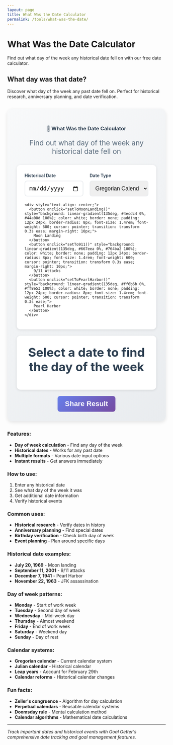 ```yaml
---
layout: page
title: What Was the Date Calculator
permalink: /tools/what-was-the-date/
---
```


# What Was the Date Calculator

Find out what day of the week any historical date fell on with our free date calculator.

## What day was that date?

Discover what day of the week any past date fell on. Perfect for historical research, anniversary planning, and date verification.

<div class="calculator-container" style="background: linear-gradient(135deg, #f8f9fa 0%, #e9ecef 100%); padding: 30px; border-radius: 16px; margin: 30px 0; box-shadow: 0 4px 12px rgba(0,0,0,0.1);">
  <div class="calculator-header" style="text-align: center; margin-bottom: 30px;">
    <h3 style="color: #2c3e50; margin-bottom: 10px;">📅 What Was the Date Calculator</h3>
    <p style="color: #5a6c7d; font-size: 1.4rem;">Find out what day of the week any historical date fell on</p>
  </div>
  
  <div class="calculator-inputs" style="background: white; padding: 25px; border-radius: 12px; box-shadow: 0 2px 8px rgba(0,0,0,0.1); margin-bottom: 20px;">
    <div style="display: grid; grid-template-columns: 1fr 1fr; gap: 20px; margin-bottom: 20px;">
      <div>
        <label for="targetDate" style="display: block; font-weight: 600; color: #2c3e50; margin-bottom: 8px;">Historical Date</label>
        <input type="date" id="targetDate" style="width: 100%; padding: 12px; border: 2px solid #e9ecef; border-radius: 8px; font-size: 1.1rem; transition: border-color 0.3s ease;" onchange="calculateDayOfWeek()">
      </div>
      <div>
        <label for="dateType" style="display: block; font-weight: 600; color: #2c3e50; margin-bottom: 8px;">Date Type</label>
        <select id="dateType" style="width: 100%; padding: 12px; border: 2px solid #e9ecef; border-radius: 8px; font-size: 1.1rem; transition: border-color 0.3s ease;" onchange="calculateDayOfWeek()">
          <option value="gregorian">Gregorian Calendar</option>
          <option value="julian">Julian Calendar</option>
        </select>
      </div>
    </div>
    
    <div style="text-align: center;">
      <button onclick="setToMoonLanding()" style="background: linear-gradient(135deg, #4ecdc4 0%, #44a08d 100%); color: white; border: none; padding: 12px 24px; border-radius: 8px; font-size: 1.4rem; font-weight: 600; cursor: pointer; transition: transform 0.3s ease; margin-right: 10px;">
        Moon Landing
      </button>
      <button onclick="setTo911()" style="background: linear-gradient(135deg, #667eea 0%, #764ba2 100%); color: white; border: none; padding: 12px 24px; border-radius: 8px; font-size: 1.4rem; font-weight: 600; cursor: pointer; transition: transform 0.3s ease; margin-right: 10px;">
        9/11 Attacks
      </button>
      <button onclick="setToPearlHarbor()" style="background: linear-gradient(135deg, #ff6b6b 0%, #ff8e53 100%); color: white; border: none; padding: 12px 24px; border-radius: 8px; font-size: 1.4rem; font-weight: 600; cursor: pointer; transition: transform 0.3s ease;">
        Pearl Harbor
      </button>
    </div>
  </div>
  
  <div class="result-display" style="text-align: center; padding: 30px; background: white; border-radius: 12px; box-shadow: 0 2px 8px rgba(0,0,0,0.1); margin-bottom: 20px;">
    <div id="result" style="font-size: 2.4rem; font-weight: 700; color: #2c3e50; margin-bottom: 20px;">
      Select a date to find the day of the week
    </div>
    <div id="detailedBreakdown" style="display: grid; grid-template-columns: repeat(auto-fit, minmax(150px, 1fr)); gap: 15px;">
      <!-- Detailed breakdown will be inserted here -->
    </div>
  </div>
  
  <div class="calculator-actions" style="text-align: center;">
    <button onclick="shareResult()" style="background: linear-gradient(135deg, #667eea 0%, #764ba2 100%); color: white; border: none; padding: 12px 24px; border-radius: 8px; font-size: 1.4rem; font-weight: 600; cursor: pointer;">
      Share Result
    </button>
  </div>
</div>

<script>
function calculateDayOfWeek() {
  const targetDate = document.getElementById('targetDate').value;
  const dateType = document.getElementById('dateType').value;
  
  if (!targetDate) {
    document.getElementById('result').innerHTML = 'Select a date to find the day of the week';
    document.getElementById('detailedBreakdown').innerHTML = '';
    return;
  }
  
  const date = new Date(targetDate);
  
  if (isNaN(date.getTime())) {
    document.getElementById('result').innerHTML = 'Invalid date selected';
    document.getElementById('detailedBreakdown').innerHTML = '';
    return;
  }
  
  // Get day of week
  const daysOfWeek = ['Sunday', 'Monday', 'Tuesday', 'Wednesday', 'Thursday', 'Friday', 'Saturday'];
  const dayOfWeek = daysOfWeek[date.getDay()];
  
  // Get additional date information
  const year = date.getFullYear();
  const month = date.getMonth() + 1;
  const day = date.getDate();
  const dayOfYear = Math.floor((date - new Date(year, 0, 0)) / (1000 * 60 * 60 * 24));
  const weekOfYear = Math.ceil(dayOfYear / 7);
  const isLeapYear = (year % 4 === 0 && year % 100 !== 0) || (year % 400 === 0);
  
  // Calculate age if it's a past date
  const now = new Date();
  const ageInDays = Math.floor((now - date) / (1000 * 60 * 60 * 24));
  const ageInYears = Math.floor(ageInDays / 365.25);
  
  // Update main result
  document.getElementById('result').innerHTML = `${dayOfWeek}`;
  
  // Create detailed breakdown
  const breakdown = `
    <div style="background: #f8f9fa; padding: 15px; border-radius: 8px;">
      <div style="font-weight: 600; color: #2c3e50;">Full Date</div>
      <div style="font-size: 1.2rem; font-weight: 700; color: #667eea;">${date.toLocaleDateString('en-US', { weekday: 'long', year: 'numeric', month: 'long', day: 'numeric' })}</div>
    </div>
    <div style="background: #f8f9fa; padding: 15px; border-radius: 8px;">
      <div style="font-weight: 600; color: #2c3e50;">Year</div>
      <div style="font-size: 1.2rem; font-weight: 700; color: #4ecdc4;">${year}</div>
    </div>
    <div style="background: #f8f9fa; padding: 15px; border-radius: 8px;">
      <div style="font-weight: 600; color: #2c3e50;">Day of Year</div>
      <div style="font-size: 1.2rem; font-weight: 700; color: #667eea;">${dayOfYear}</div>
    </div>
    <div style="background: #f8f9fa; padding: 15px; border-radius: 8px;">
      <div style="font-weight: 600; color: #2c3e50;">Week of Year</div>
      <div style="font-size: 1.2rem; font-weight: 700; color: #4ecdc4;">${weekOfYear}</div>
    </div>
    <div style="background: #f8f9fa; padding: 15px; border-radius: 8px;">
      <div style="font-weight: 600; color: #2c3e50;">Leap Year</div>
      <div style="font-size: 1.2rem; font-weight: 700; color: #667eea;">${isLeapYear ? 'Yes' : 'No'}</div>
    </div>
    <div style="background: #f8f9fa; padding: 15px; border-radius: 8px;">
      <div style="font-weight: 600; color: #2c3e50;">Age (Years)</div>
      <div style="font-size: 1.2rem; font-weight: 700; color: #4ecdc4;">${ageInYears}</div>
    </div>
  `;
  
  document.getElementById('detailedBreakdown').innerHTML = breakdown;
}

function setToMoonLanding() {
  document.getElementById('targetDate').value = '1969-07-20';
  document.getElementById('dateType').value = 'gregorian';
  calculateDayOfWeek();
}

function setTo911() {
  document.getElementById('targetDate').value = '2001-09-11';
  document.getElementById('dateType').value = 'gregorian';
  calculateDayOfWeek();
}

function setToPearlHarbor() {
  document.getElementById('targetDate').value = '1941-12-07';
  document.getElementById('dateType').value = 'gregorian';
  calculateDayOfWeek();
}

function shareResult() {
  const targetDate = document.getElementById('targetDate').value;
  
  if (!targetDate) {
    alert('Please select a date first');
    return;
  }
  
  const date = new Date(targetDate);
  const daysOfWeek = ['Sunday', 'Monday', 'Tuesday', 'Wednesday', 'Thursday', 'Friday', 'Saturday'];
  const dayOfWeek = daysOfWeek[date.getDay()];
  const fullDate = date.toLocaleDateString('en-US', { weekday: 'long', year: 'numeric', month: 'long', day: 'numeric' });
  
  const shareText = `${fullDate} was a ${dayOfWeek}. Find out what day any date was: ${window.location.href}`;
  
  if (navigator.share) {
    navigator.share({
      title: 'What Was the Date Calculator',
      text: shareText,
      url: window.location.href
    });
  } else {
    navigator.clipboard.writeText(shareText).then(() => {
      alert('Result copied to clipboard!');
    });
  }
}

// Initialize with today's date
document.addEventListener('DOMContentLoaded', function() {
  const today = new Date().toISOString().split('T')[0];
  document.getElementById('targetDate').value = today;
  calculateDayOfWeek();
});
</script>

### Features:
- **Day of week calculation** - Find any day of the week
- **Historical dates** - Works for any past date
- **Multiple formats** - Various date input options
- **Instant results** - Get answers immediately

### How to use:
1. Enter any historical date
2. See what day of the week it was
3. Get additional date information
4. Verify historical events

### Common uses:
- **Historical research** - Verify dates in history
- **Anniversary planning** - Find special dates
- **Birthday verification** - Check birth day of week
- **Event planning** - Plan around specific days

### Historical date examples:
- **July 20, 1969** - Moon landing
- **September 11, 2001** - 9/11 attacks
- **December 7, 1941** - Pearl Harbor
- **November 22, 1963** - JFK assassination

### Day of week patterns:
- **Monday** - Start of work week
- **Tuesday** - Second day of week
- **Wednesday** - Mid-week day
- **Thursday** - Almost weekend
- **Friday** - End of work week
- **Saturday** - Weekend day
- **Sunday** - Day of rest

### Calendar systems:
- **Gregorian calendar** - Current calendar system
- **Julian calendar** - Historical calendar
- **Leap years** - Account for February 29th
- **Calendar reforms** - Historical calendar changes

### Fun facts:
- **Zeller's congruence** - Algorithm for day calculation
- **Perpetual calendars** - Reusable calendar systems
- **Doomsday rule** - Mental calculation method
- **Calendar algorithms** - Mathematical date calculations

---

*Track important dates and historical events with Goal Getter's comprehensive date tracking and goal management features.*
